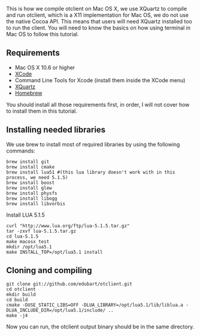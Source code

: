 This is how we compile otclient on Mac OS X, we use XQuartz to compile and run otclient, which is a X11 implementation for Mac OS, we do not use the native Cocoa API. This means that users will need XQuartz installed too to run the client. You will need to know the basics on how using terminal in Mac OS to follow this tutorial.

## Requirements
* Mac OS X 10.6 or higher
* [XCode](https://developer.apple.com/xcode/) 
* Command Line Tools for Xcode (install them inside the XCode menu)
* [XQuartz](http://xquartz.macosforge.org/landing/)
* [Homebrew](http://mxcl.github.com/homebrew/)

You should install all those requirements first, in order, I will not cover how to install them in this tutorial.

## Installing needed libraries

We use brew to install most of required libraries by using the following commands:

```
brew install git
brew install cmake
brew install lua51 #(this lua library doesn't work with in this process, we need 5.1.5)
brew install boost
brew install glew
brew install physfs
brew install libogg
brew install libvorbis
```
Install LUA 5.1.5

```
curl "http://www.lua.org/ftp/lua-5.1.5.tar.gz"
tar -zxvf lua-5.1.5.tar.gz
cd lua-5.1.5
make macosx test
mkdir /opt/lua5.1
make INSTALL_TOP=/opt/lua5.1 install
```
## Cloning and compiling 

```
git clone git://github.com/edubart/otclient.git
cd otclient
mkdir build
cd build
cmake -DUSE_STATIC_LIBS=OFF -DLUA_LIBRARY=/opt/lua5.1/lib/liblua.a -DLUA_INCLUDE_DIR=/opt/lua5.1/include/ ..
make -j4
```

Now you can run, the otclient output binary should be in the same directory.